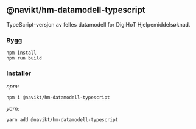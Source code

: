 ## @navikt/hm-datamodell-typescript

TypeScript-versjon av felles datamodell for DigiHoT Hjelpemiddelsøknad.

### Bygg

```
npm install
npm run build
```

### Installer

_npm:_

```
npm i @navikt/hm-datamodell-typescript
```

_yarn:_

```
yarn add @navikt/hm-datamodell-typescript
```